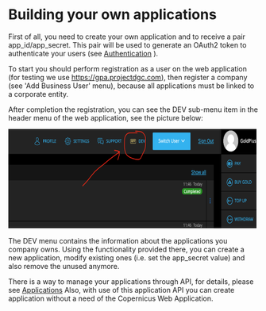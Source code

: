 # Building your own applications

First of all, you need to create your own application and to receive a pair app\_id/app\_secret. This pair will be used
to generate an OAuth2 token to authenticate your users (see [Authentication](../authentication.md) ).

To start you should perform registration as a user on the web application 
(for testing we use https://gpa.projectdgc.com), then register a company (see 'Add Business User' menu),
because all applications must be linked to a corporate entity.

After completion the registration, you can see the DEV sub-menu item in the header menu of the web application,
see the picture below:

<img src="./dev.png" width=500 height=200 />

The DEV menu contains the information about the applications you company owns. Using the functionality provided there,
you can create a new application, modify existing ones (i.e. set the app\_secret value) and also remove the unused anymore.

There is a way to manage your applications through API, for details, please see [Applications](./applications.md)
Also, with use of this application API you can create application without a need of the Copernicus Web Application.